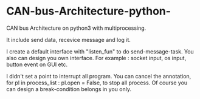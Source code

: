 # CAN-bus-Architecture-python-
CAN bus Architecture on python3 with multiprocessing.

It include send data, recevice message and log it.

I create a default interface with "listen_fun" to do send-message-task.
You also can design you own interface. For example : socket input, os input, button event on GUI etc.

I didn't set a point to interrupt all program. You can cancel the annotation, for pl in process_list : pl.open = False, to stop all process.
Of course you can design a break-condition belongs in you only.
